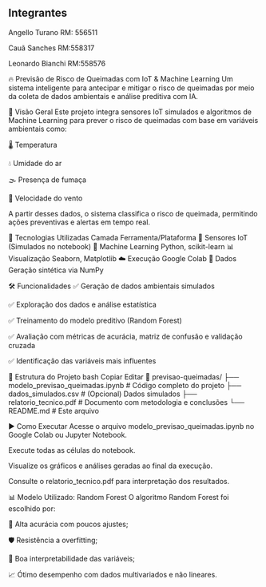 
## Integrantes

Angello Turano RM: 556511

Cauã Sanches RM:558317

Leonardo Bianchi RM:558576




🔥 Previsão de Risco de Queimadas com IoT & Machine Learning
Um sistema inteligente para antecipar e mitigar o risco de queimadas por meio da coleta de dados ambientais e análise preditiva com IA.

📌 Visão Geral
Este projeto integra sensores IoT simulados e algoritmos de Machine Learning para prever o risco de queimadas com base em variáveis ambientais como:

🌡️ Temperatura

💧 Umidade do ar

🌫️ Presença de fumaça

💨 Velocidade do vento

A partir desses dados, o sistema classifica o risco de queimada, permitindo ações preventivas e alertas em tempo real.

🧠 Tecnologias Utilizadas
Camada	Ferramenta/Plataforma
📡 Sensores IoT	(Simulados no notebook)
🧮 Machine Learning	Python, scikit-learn
📊 Visualização	Seaborn, Matplotlib
☁️ Execução	Google Colab
📁 Dados	Geração sintética via NumPy

🛠️ Funcionalidades
✅ Geração de dados ambientais simulados

✅ Exploração dos dados e análise estatística

✅ Treinamento do modelo preditivo (Random Forest)

✅ Avaliação com métricas de acurácia, matriz de confusão e validação cruzada

✅ Identificação das variáveis mais influentes

📂 Estrutura do Projeto
bash
Copiar
Editar
📁 previsao-queimadas/
├── modelo_previsao_queimadas.ipynb  # Código completo do projeto
├── dados_simulados.csv              # (Opcional) Dados simulados
├── relatorio_tecnico.pdf            # Documento com metodologia e conclusões
└── README.md                        # Este arquivo

▶️ Como Executar
Acesse o arquivo modelo_previsao_queimadas.ipynb no Google Colab ou Jupyter Notebook.

Execute todas as células do notebook.

Visualize os gráficos e análises geradas ao final da execução.

Consulte o relatorio_tecnico.pdf para interpretação dos resultados.

📊 Modelo Utilizado: Random Forest
O algoritmo Random Forest foi escolhido por:

🌲 Alta acurácia com poucos ajustes;

🛡️ Resistência a overfitting;

💬 Boa interpretabilidade das variáveis;

📈 Ótimo desempenho com dados multivariados e não lineares.

